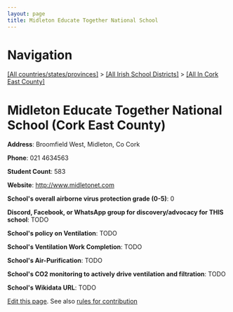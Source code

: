 ```yaml
---
layout: page
title: Midleton Educate Together National School
---
```

# Navigation

[[All countries/states/provinces]](../../..) > [[All Irish School Districts]](../..) > [[All In Cork East County]](..)

# Midleton Educate Together National School (Cork East County)

**Address**: Broomfield West, Midleton, Co Cork

**Phone**: 021 4634563

**Student Count**: 583

**Website**: <http://www.midletonet.com>

**School's overall airborne virus protection grade (0-5)**: 0

**Discord, Facebook, or WhatsApp group for discovery/advocacy for THIS school**: TODO

**School's policy on Ventilation**: TODO

**School's Ventilation Work Completion**: TODO

**School's Air-Purification**: TODO

**School's CO2 monitoring to actively drive ventilation and filtration**: TODO

**School's Wikidata URL**: TODO


[Edit this page](https://github.com/ventilate-schools/Ireland/edit/main/./Cork_East_County/Midleton_Educate_Together_National_School.md). See also [rules for contribution](../../../contribution-rules/)